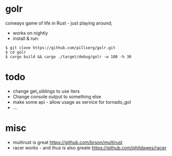 # golr
conways game of life in Rust - just playing around;

 - works on nightly
 - install & run:

```
$ git clone https://github.com/pillserg/golr.git
$ cd golr
$ cargo build && cargo ./target/debug/golr -w 100 -h 30
```

# todo
 - change get_siblings to use iters
 - Change console output to something else
 - make some api - allow usage as service for tornado_gol
 - ...

# misc
 - multirust is great https://github.com/brson/multirust
 - racer works - and thus is also greate https://github.com/phildawes/racer
